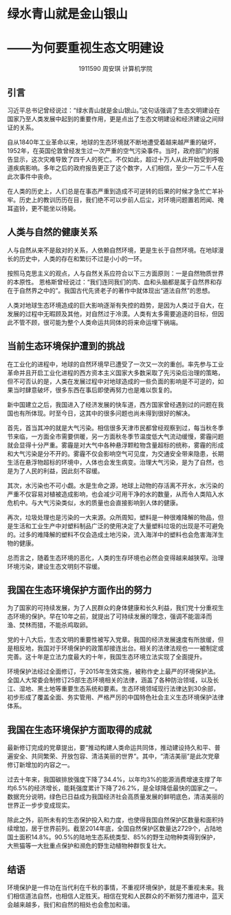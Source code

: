 # 绿水青山就是金山银山

# ——为何要重视生态文明建设

<center>1911590 周安琪 计算机学院</center>

## 引言

习近平总书记曾经说过：“绿水青山就是金山银山。”这句话强调了生态文明建设在国家乃至人类发展中起到的重要作用，更是点出了生态文明建设和经济建设之间辩证的关系。

自从1840年工业革命以来，地球的生态环境就不断地遭受着越来越严重的破坏，1952年，在英国伦敦曾经发生过一次严重的空气污染事件。当时，政府部门的报告显示，这次灾难导致了四千人的死亡。不仅如此，超过十万人从此开始受到呼吸道疾病影响。多年之后的政府报告更正了这个数字，人们相信，至少一万二千人在此次事件中丧命。

在人类的历史上，人们总是在事态严重到造成不可逆转的后果的时候才急忙亡羊补牢。历史上的教训历历在目，我们绝不可以步前人后尘，对环境问题置若罔闻、掩耳盗铃，更不能坐以待毙。

## 人类与自然的健康关系

人与自然从来不是敌对的关系，人依赖自然环境，更是生长于自然环境。在地球漫长的历史中，人类的存在和繁衍不过是小小的一环。

按照马克思主义的观点，人与自然关系应符合以下三方面原则：一是自然物质世界的本原性。 恩格斯曾经说过：“我们连同我们的肉、血和头脑都是属于自然界和存在于自然界之中的”。我国古代先贤老子的著作中就体现出“道法自然”的思想。

人类对地球生态环境造成的巨大影响逐渐有失控的趋势，是因为人类过于自大，在发展的过程中无暇顾及其他，对自然过于冷漠。人类有太多需要追逐的目标，但因此不管不顾，很可能为整个人类命运共同体的将来命运埋下祸端。

## 当前生态环境保护遭到的挑战

在工业化的进程中，地球的自然环境早已遭受了一次又一次的重创。率先参与工业革命并且开启工业化进程的西方资本主义国家大多数采取了先污染后治理的策略，但不可否认的是，人类在发展过程中对地球造成的一些负面的影响是不可逆的，如果当时肆意破坏，很多东西在事后即使再努力也是难以恢复的。

新中国建立之后，我国进入了经济发展的快车道，西方国家曾经遇到过的问题在我国也有所体现。时至今日，这其中的很多问题也尚未得到很好的解决。

首先，首当其冲的就是大气污染。相信很多天津市民都曾经观察到过，每当秋冬季节来临，一方面全市需要供暖，另一方面秋冬季节温度低大气流动缓慢，雾霾问题就会显得十分严重。雾霾是对大气中各种悬浮颗粒物含量超标的统称，雾霾的形成和大气污染是分不开的。雾霾不仅会影响空气可见度，为交通安全带来隐患，长期生活在悬浮物超标的环境中，人体也会发生病变。治理大气污染，是为了自然，也是为了人民的利益，因此刻不容缓。

其次，水污染也不可小觑。水是生命之源，地球上动物的存活离不开水，水污染的严重不仅容易对植被造成影响，也会减少可用干净的水的数量，从而令人类陷入水危机中。与大气污染类似，水的质量也会直接影响到人体的健康。

再次，垃圾处理也是污染的一大来源。众所周知，塑料是一种很难降解的物品，但是生活和工业生产中对塑料制品广泛的使用决定了大量塑料垃圾的出现是不可避免的。过多的难降解的塑料不仅会造成土地污染，流入海洋中的塑料也会危害海洋生物的健康。

总而言之，随着生态环境的恶化，人类的生存环境也必然会变得越来越狭窄。治理环境污染，建设生态文明刻不容缓。

## 我国在生态环境保护方面作出的努力

为了国家的可持续发展，为了人民群众的身体健康和长久利益，我们党十分重视生态环境的保护。早在10年之前，就提出了可持续发展的理念，强调不能涸泽而渔、焚林而猎，不能杀鸡取卵。

党的十八大后，生态文明的重要性被写入党章。我国的经济发展速度有所放缓，但是相反地，我国对于环境保护的政策却接连出台。相关的法律法规也一一被制定或完善。这十年是立法力度最大的十年，我国生态环境立法实现了全面提升。

环境保护法经过全面修订，于2015年生效实施，被称作史上最严的环境保护法。全国人大常委会制修订25部生态环境相关的法律，涵盖了各种防治领域，以及长江、湿地、黑土地等重要生态系统和要素。生态环境领域现行法律达到30余部，初步形成了覆盖全面、务实管用、严格严厉的中国特色社会主义生态环境保护法律体系。

## 我国在生态环境保护方面取得的成就

最新修订完成的党章提出，要“推动构建人类命运共同体，推动建设持久和平、普遍安全、共同繁荣、开放包容、清洁美丽的世界”。其中，“清洁美丽”是此次党章修订新增加的内容之一。

过去十年来，我国碳排放强度下降了34.4%，以年均3%的能源消费增速支撑了年均6.5%的经济增长，能耗强度累计下降了26.2%，是全球降低最快的国家之一。数据充分说明，绿色已日益成为我国经济社会高质量发展的鲜明底色，清洁美丽的世界正一步步变成现实。

除此之外，前所未有的生态保护投入和力度，也使得我国自然保护区数量和面积持续增加，居于世界前列。截至2014年底，全国自然保护区数量达2729个，占陆地国土面积14.8%。90.5%的陆地生态系统类型、85%的野生动物种类得到保护，大熊猫等一大批重点保护和濒危的野生动植物种群恢复壮大。

## 结语

环境保护是一件功在当代利在千秋的事情，不重视环境保护，就是不重视未来。我们相信道法自然，也相信人定胜天。相信在党和人民群众的不断努力推进中，蓝天会越来越多，我们和自然的相处也会愈加和谐。

